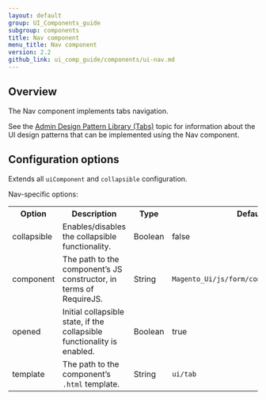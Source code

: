```yaml
---
layout: default
group: UI_Components_guide
subgroup: components
title: Nav component
menu_title: Nav component
version: 2.2
github_link: ui_comp_guide/components/ui-nav.md
---
```


## Overview

The Nav component implements tabs navigation.

See the [Admin Design Pattern Library (Tabs)]({{page.baseurl}}pattern-library/containers/tabs/tabs.html) topic for information about the UI design patterns that can be implemented using the Nav component.

## Configuration options

Extends all `uiComponent` and `collapsible` configuration.

Nav-specific options:

<table>
  <tr>
    <th>Option </th>
    <th>Description</th>
    <th>Type</th>
    <th>Default</th>
  </tr>
  <tr>
    <td>collapsible</td>
    <td>Enables/disables the collapsible functionality.</td>
    <td>Boolean</td>
    <td>false</td>
  </tr>
  <tr>
    <td>component</td>
    <td>The path to the component’s JS constructor, in terms of RequireJS.</td>
    <td>String</td>
    <td><code>Magento_Ui/js/form/components/tab_group</code></td>
  </tr>
  <tr>
    <td>opened</td>
    <td>Initial collapsible state, if the collapsible functionality is enabled.</td>
    <td>Boolean</td>
    <td>true</td>
  </tr>
  <tr>
    <td>template</td>
    <td>The path to the component’s <code>.html</code> template.</td>
    <td>String</td>
    <td><code>ui/tab</code></td>
  </tr>
</table>
